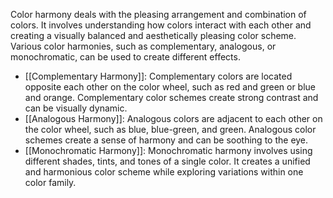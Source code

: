 Color harmony deals with the pleasing arrangement and combination of colors. It involves understanding how colors interact with each other and creating a visually balanced and aesthetically pleasing color scheme. Various color harmonies, such as complementary, analogous, or monochromatic, can be used to create different effects.

-   [[Complementary Harmony]]: Complementary colors are located opposite each other on the color wheel, such as red and green or blue and orange. Complementary color schemes create strong contrast and can be visually dynamic.
-   [[Analogous Harmony]]: Analogous colors are adjacent to each other on the color wheel, such as blue, blue-green, and green. Analogous color schemes create a sense of harmony and can be soothing to the eye.
-   [[Monochromatic Harmony]]: Monochromatic harmony involves using different shades, tints, and tones of a single color. It creates a unified and harmonious color scheme while exploring variations within one color family.